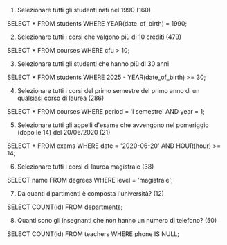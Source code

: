 1. Selezionare tutti gli studenti nati nel 1990 (160)

SELECT 
    *
FROM
    students
WHERE
    YEAR(date_of_birth) = 1990;

2. Selezionare tutti i corsi che valgono più di 10 crediti (479)

SELECT 
    *
FROM
    courses
WHERE 
	cfu > 10;

3. Selezionare tutti gli studenti che hanno più di 30 anni

SELECT 
    *
FROM
    students
WHERE
    2025 - YEAR(date_of_birth) >= 30;

4. Selezionare tutti i corsi del primo semestre del primo anno di un qualsiasi corso di
laurea (286)

SELECT 
    *
FROM
    courses
WHERE
    period = 'I semestre' AND year = 1;

5. Selezionare tutti gli appelli d'esame che avvengono nel pomeriggio (dopo le 14) del
20/06/2020 (21)

SELECT 
    *
FROM
    exams
WHERE
    date = '2020-06-20' AND HOUR(hour) >= 14;

6. Selezionare tutti i corsi di laurea magistrale (38)

SELECT 
    name
FROM
    degrees
WHERE
    level = 'magistrale';

7. Da quanti dipartimenti è composta l'università? (12)

SELECT 
    COUNT(id)
FROM
    departments;

8. Quanti sono gli insegnanti che non hanno un numero di telefono? (50)

SELECT 
    COUNT(id)
FROM
    teachers
WHERE
    phone IS NULL;